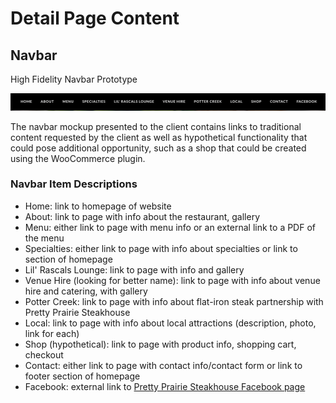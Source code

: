# Detail Page Content

## Navbar

High Fidelity Navbar Prototype

![](images/navbar.jpg)

The navbar mockup presented to the client contains links to traditional content requested by the client as well as hypothetical functionality that could pose additional opportunity, such as a shop that could be created using the WooCommerce plugin. 

### Navbar Item Descriptions

* Home: link to homepage of website
* About: link to page with info about the restaurant, gallery
* Menu: either link to page with menu info or an external link to a PDF of the menu
* Specialties: either link to page with info about specialties or link to section of homepage 
* Lil' Rascals Lounge: link to page with info and gallery
* Venue Hire (looking for better name): link to page with info about venue hire and catering, with gallery
* Potter Creek: link to page with info about flat-iron steak partnership with Pretty Prairie Steakhouse
* Local: link to page with info about local attractions (description, photo, link for each)
* Shop (hypothetical): link to page with product info, shopping cart, checkout
* Contact: either link to page with contact info/contact form or link to footer section of homepage
* Facebook: external link to [Pretty Prairie Steakhouse Facebook page](https://www.facebook.com/Pretty-Prairie-Steakhouse-Lil-Rascals-Lounge-162825027110259)


